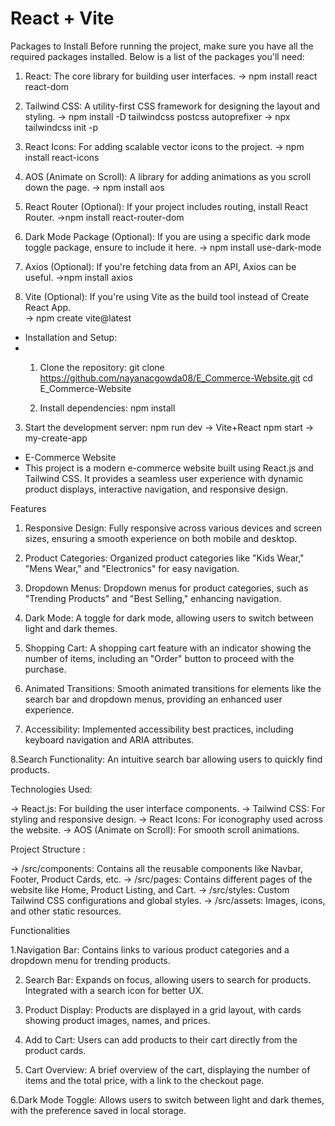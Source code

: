 # React + Vite

Packages to Install
Before running the project, make sure you have all the required packages installed. Below is a list of the packages you'll need:
1. React: The core library for building user interfaces.
     -> npm install react react-dom

2. Tailwind CSS: A utility-first CSS framework for designing the layout and styling.
      -> npm install -D tailwindcss postcss autoprefixer
      -> npx tailwindcss init -p
3. React Icons: For adding scalable vector icons to the project.
      -> npm install react-icons

4. AOS (Animate on Scroll): A library for adding animations as you scroll down the page.
      -> npm install aos

5. React Router (Optional): If your project includes routing, install React Router.
      ->npm install react-router-dom

6. Dark Mode Package (Optional): If you are using a specific dark mode toggle package, ensure to include it here.
      -> npm install use-dark-mode

7. Axios (Optional): If you're fetching data from an API, Axios can be useful.
      ->npm install axios

8. Vite (Optional): If you're using Vite as the build tool instead of Create React App.    
      -> npm create vite@latest

- Installation and Setup:
- 1. Clone the repository:
     git clone https://github.com/nayanacgowda08/E_Commerce-Website.git
     cd E_Commerce-Website

  2. Install dependencies:
     npm install

3. Start the development server:
   npm run dev -> Vite+React
   npm start -> my-create-app


- E-Commerce Website
- This project is a modern e-commerce website built using React.js and Tailwind CSS. It provides a seamless user experience with dynamic product displays, 
  interactive navigation, and responsive design.

Features

1. Responsive Design:
Fully responsive across various devices and screen sizes, ensuring a smooth experience on both mobile and desktop.

2. Product Categories:
Organized product categories like "Kids Wear," "Mens Wear," and "Electronics" for easy navigation.

3. Dropdown Menus:
Dropdown menus for product categories, such as "Trending Products" and "Best Selling," enhancing navigation.

4. Dark Mode:
A toggle for dark mode, allowing users to switch between light and dark themes.

5. Shopping Cart:
A shopping cart feature with an indicator showing the number of items, including an "Order" button to proceed with the purchase.

6. Animated Transitions:
Smooth animated transitions for elements like the search bar and dropdown menus, providing an enhanced user experience.

7. Accessibility:
Implemented accessibility best practices, including keyboard navigation and ARIA attributes.

8.Search Functionality:
An intuitive search bar allowing users to quickly find products.

Technologies Used:

-> React.js: For building the user interface components.
-> Tailwind CSS: For styling and responsive design.
-> React Icons: For iconography used across the website.
-> AOS (Animate on Scroll): For smooth scroll animations.

Project Structure :

-> /src/components: Contains all the reusable components like Navbar, Footer, Product Cards, etc.
-> /src/pages: Contains different pages of the website like Home, Product Listing, and Cart.
-> /src/styles: Custom Tailwind CSS configurations and global styles.
-> /src/assets: Images, icons, and other static resources.

Functionalities

1.Navigation Bar:
  Contains links to various product categories and a dropdown menu for trending products.

2. Search Bar:
  Expands on focus, allowing users to search for products. Integrated with a search icon for better UX.

3. Product Display:
  Products are displayed in a grid layout, with cards showing product images, names, and prices.

4. Add to Cart:
  Users can add products to their cart directly from the product cards.

5. Cart Overview:
  A brief overview of the cart, displaying the number of items and the total price, with a link to the checkout page.

6.Dark Mode Toggle:
  Allows users to switch between light and dark themes, with the preference saved in local storage.
